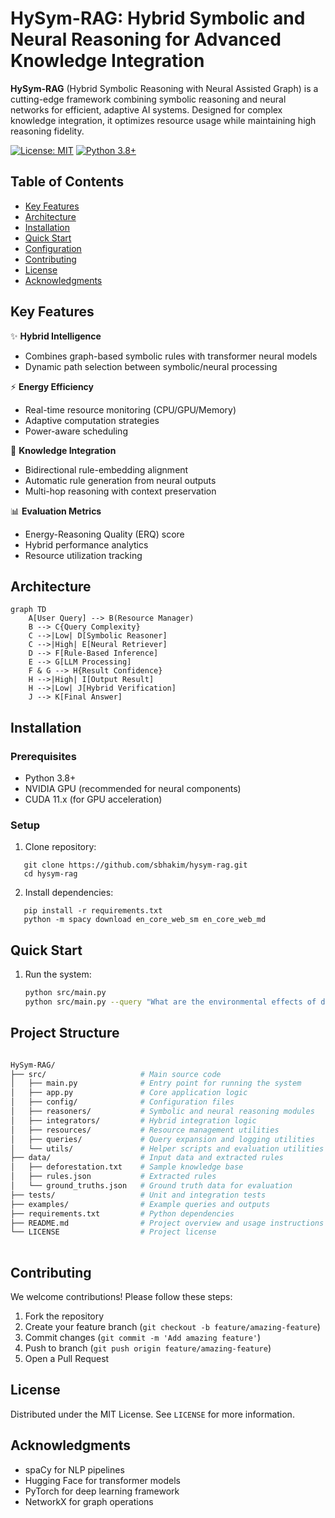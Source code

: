 # HySym-RAG: Hybrid Symbolic and Neural Reasoning for Advanced Knowledge Integration

**HySym-RAG** (Hybrid Symbolic Reasoning with Neural Assisted Graph) is a cutting-edge framework combining symbolic reasoning and neural networks for efficient, adaptive AI systems. Designed for complex knowledge integration, it optimizes resource usage while maintaining high reasoning fidelity.

[![License: MIT](https://img.shields.io/badge/License-MIT-yellow.svg)](https://opensource.org/licenses/MIT)
[![Python 3.8+](https://img.shields.io/badge/python-3.8+-blue.svg)](https://www.python.org/downloads/)

## Table of Contents
- [Key Features](#key-features)
- [Architecture](#architecture)
- [Installation](#installation)
- [Quick Start](#quick-start)
- [Configuration](#configuration)
- [Contributing](#contributing)
- [License](#license)
- [Acknowledgments](#acknowledgments)

## Key Features

✨ **Hybrid Intelligence**  
- Combines graph-based symbolic rules with transformer neural models
- Dynamic path selection between symbolic/neural processing

⚡ **Energy Efficiency**  
- Real-time resource monitoring (CPU/GPU/Memory)
- Adaptive computation strategies
- Power-aware scheduling

🧠 **Knowledge Integration**  
- Bidirectional rule-embedding alignment
- Automatic rule generation from neural outputs
- Multi-hop reasoning with context preservation

📊 **Evaluation Metrics**  
- Energy-Reasoning Quality (ERQ) score
- Hybrid performance analytics
- Resource utilization tracking

## Architecture

```mermaid
graph TD
    A[User Query] --> B(Resource Manager)
    B --> C{Query Complexity}
    C -->|Low| D[Symbolic Reasoner]
    C -->|High| E[Neural Retriever]
    D --> F[Rule-Based Inference]
    E --> G[LLM Processing]
    F & G --> H{Result Confidence}
    H -->|High| I[Output Result]
    H -->|Low| J[Hybrid Verification]
    J --> K[Final Answer]
 ```

## Installation

### Prerequisites

- Python 3.8+
- NVIDIA GPU (recommended for neural components)
- CUDA 11.x (for GPU acceleration)

### Setup

1. Clone repository:
```
   git clone https://github.com/sbhakim/hysym-rag.git
   cd hysym-rag
```


2. Install dependencies:
```
   pip install -r requirements.txt
   python -m spacy download en_core_web_sm en_core_web_md
```

## Quick Start

1. Run the system:
   ```bash
   python src/main.py
   python src/main.py --query "What are the environmental effects of deforestation?"
    ```
## Project Structure

```bash

HySym-RAG/
├── src/                     # Main source code
│   ├── main.py              # Entry point for running the system
│   ├── app.py               # Core application logic
│   ├── config/              # Configuration files
│   ├── reasoners/           # Symbolic and neural reasoning modules
│   ├── integrators/         # Hybrid integration logic
│   ├── resources/           # Resource management utilities
│   ├── queries/             # Query expansion and logging utilities
│   └── utils/               # Helper scripts and evaluation utilities
├── data/                    # Input data and extracted rules
│   ├── deforestation.txt    # Sample knowledge base
│   ├── rules.json           # Extracted rules
│   └── ground_truths.json   # Ground truth data for evaluation
├── tests/                   # Unit and integration tests
├── examples/                # Example queries and outputs
├── requirements.txt         # Python dependencies
├── README.md                # Project overview and usage instructions
└── LICENSE                  # Project license
    
```

## Contributing

We welcome contributions! Please follow these steps:

1. Fork the repository
2. Create your feature branch (`git checkout -b feature/amazing-feature`)
3. Commit changes (`git commit -m 'Add amazing feature'`)
4. Push to branch (`git push origin feature/amazing-feature`)
5. Open a Pull Request


## License

Distributed under the MIT License. See `LICENSE` for more information.

## Acknowledgments

- spaCy for NLP pipelines
- Hugging Face for transformer models
- PyTorch for deep learning framework
- NetworkX for graph operations